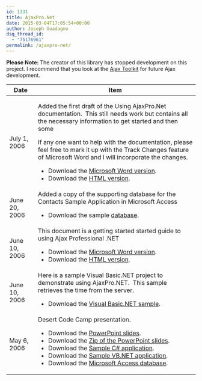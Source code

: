 ```yaml
---
id: 1331
title: AjaxPro.Net
date: 2015-03-04T17:05:54+00:00
author: Joseph Guadagno
dsq_thread_id:
  - "75176961"
permalink: /ajaxpro-net/
---
```

<div class="include-notice">
<p><strong>Please Note:&nbsp;</strong>The creator of this library has stopped development on this project.  I recommend that you look     at the <a href="http://www.asp.net/ajax">Ajax Toolkit</a> for future Ajax development.</p>
</div>
<div class="apisummary">
<table border="0">
<thead> 
<tr>
<th>Date</th><th>Item</th>
</tr>
</thead> 
<tbody>
<tr class="odd">
<td>July 1, 2006</td>
<td>
<p>Added the first draft of the Using AjaxPro.Net documentation.&nbsp; This                     still needs work but contains all the necessary information to get started and then some</p>
<p>If any one want to help with the documentation, please feel free to mark it up with the Track Changes feature of                     Microsoft Word and I will incorporate the changes.</p>
<ul>
<li>Download the <a onclick="javascript:urchinTracker ('documents/Using_Ajax_Professional_Library.doc'); " href="http://www.josephguadagno.net/Documents/Using_Ajax_Professional_Library.doc">Microsoft Word version</a>.</li>
<li>Download the <a onclick="javascript:urchinTracker ('documents/Using_Ajax_Professional.htm'); " href="http://www.josephguadagno.net/Documents/Using_Ajax_Professional_Library.htm">HTML version</a>.</li>
</ul>
</td>
</tr>
<tr>
<td>June 20, 2006</td>
<td>Added a copy of the supporting database for the Contacts Sample Application in Microsoft Access                  
<ul>
<li>Download the sample <a onclick="javascript:urchinTracker ('documents/contacts_accessdb.zip'); " href="http://www.josephguadagno.net/Documents/Contacts_AccessDB.zip">database</a>.</li>
</ul>
</td>
</tr>
<tr class="odd">
<td>June 10, 2006</td>
<td>This document is a getting started started guide to using Ajax Professional .NET<br> 
<ul>
<li>Download the <a onclick="javascript:urchinTracker ('documents/Using_Ajax_Professional.doc'); " href="http://www.josephguadagno.net/Documents/Using_Ajax_Professional.doc">Microsoft Word version</a>.</li>
<li>Download the <a onclick="javascript:urchinTracker ('documents/Using_Ajax_Professional.htm'); " href="http://www.josephguadagno.net/Documents/Using_Ajax_Professional.htm">HTML version</a>.</li>
</ul>
</td>
</tr>
<tr>
<td>June 10, 2006</td>
<td>Here is a sample Visual Basic.NET project to demonstrate using AjaxPro.NET.&nbsp; This sample retrieves the time from the server.              
<ul>
<li>Download the <a onclick="javascript:urchinTracker ('documents/ajaxvb.zip'); " href="http://www.josephguadagno.net/Documents/AjaxVB.zip">Visual Basic.NET sample</a>.</li>
</ul>
</td>
</tr>
<tr class="odd">
<td>May 6, 2006</td>
<td>Desert Code Camp presentation.<br> 
<ul>
<li>Download the <a onclick="javascript:urchinTracker ('documents/Desert Code Camp.ppt'); " href="http://www.josephguadagno.net/Documents/Desert%20Code%20Camp.ppt">PowerPoint slides</a>.</li>
<li>Download the <a onclick="javascript:urchinTracker ('documents/Desert Code Camp - Using AjaxPro.Net.zip'); " href="http://www.josephguadagno.net/Documents/Desert%20Code%20Camp%20-%20Using%20AjaxPro.NET.zip">Zip of the PowerPoint slides</a>.</li>
<li>Download the <a onclick="javascript:urchinTracker ('documents/contacts.zip'); " href="http://www.josephguadagno.net/Documents/Contacts.zip">Sample C# application</a>.</li>
<li>Download the <a onclick="javascript:urchinTracker ('documents/contacts.zip'); " href="http://www.josephguadagno.net/Documents/ContactsVB.zip">Sample VB.NET application</a>.</li>
<li>Download the <a onclick="javascript:urchinTracker ('documents/contacts.zip'); " href="http://www.josephguadagno.net/Documents/Contacts_AccessDB.zip">Microsoft Access database</a>.</li>
</ul>
</td>
</tr>
</tbody>
</table>
</div>